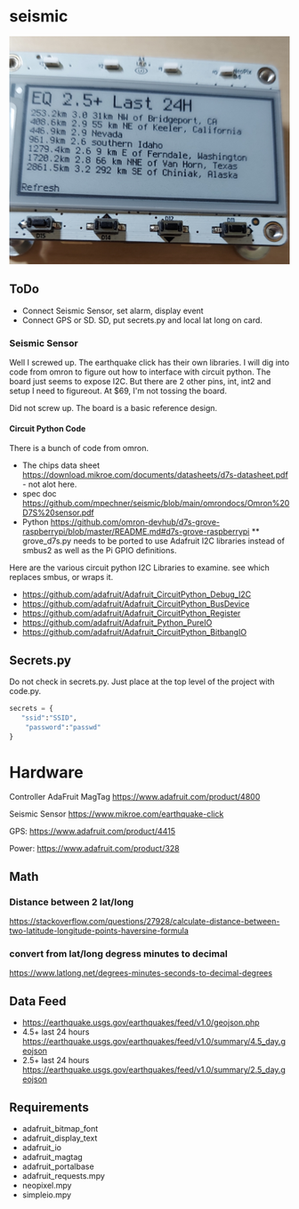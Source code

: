 # seismic
![Seismic](https://github.com/mpechner/seismic/blob/main/images/image.jpg)
## ToDo
* Connect Seismic Sensor, set alarm, display event
* Connect GPS or SD. SD, put secrets.py and local lat long on card.

### Seismic Sensor
Well I screwed up.  The earthquake click has their own libraries.  I will dig into code from omron to figure out how to interface with circuit python. The board just seems to expose I2C.  But there are 2 other pins, int, int2 and setup I need to figureout. At $69, I'm not tossing the board.

Did not screw up.   The board is a basic reference design. 

#### Circuit Python Code
There is a bunch of code from omron.
* The chips data sheet https://download.mikroe.com/documents/datasheets/d7s-datasheet.pdf - not alot here.
* spec doc https://github.com/mpechner/seismic/blob/main/omrondocs/Omron%20D7S%20sensor.pdf
* Python https://github.com/omron-devhub/d7s-grove-raspberrypi/blob/master/README.md#d7s-grove-raspberrypi
** grove_d7s.py needs to be ported to use Adafruit I2C libraries instead of smbus2 as well as the Pi GPIO definitions.

Here are the various circuit python I2C Libraries to examine.  see which replaces smbus, or wraps it.
* https://github.com/adafruit/Adafruit_CircuitPython_Debug_I2C
* https://github.com/adafruit/Adafruit_CircuitPython_BusDevice
* https://github.com/adafruit/Adafruit_CircuitPython_Register
* https://github.com/adafruit/Adafruit_Python_PureIO
* https://github.com/adafruit/Adafruit_CircuitPython_BitbangIO

## Secrets.py
Do not check in secrets.py.  Just place at the top level of the project with code.py.
```python
secrets = {
   "ssid":"SSID",
    "password":"passwd"
}
```
# Hardware
Controller AdaFruit MagTag https://www.adafruit.com/product/4800

Seismic Sensor https://www.mikroe.com/earthquake-click

GPS: https://www.adafruit.com/product/4415

Power: https://www.adafruit.com/product/328


## Math
### Distance between 2 lat/long
https://stackoverflow.com/questions/27928/calculate-distance-between-two-latitude-longitude-points-haversine-formula

### convert from lat/long degress minutes to decimal
https://www.latlong.net/degrees-minutes-seconds-to-decimal-degrees

## Data Feed
* https://earthquake.usgs.gov/earthquakes/feed/v1.0/geojson.php
* 4.5+ last 24 hours https://earthquake.usgs.gov/earthquakes/feed/v1.0/summary/4.5_day.geojson
* 2.5+ last 24 hours https://earthquake.usgs.gov/earthquakes/feed/v1.0/summary/2.5_day.geojson

## Requirements
* adafruit_bitmap_font
* adafruit_display_text
* adafruit_io
* adafruit_magtag
* adafruit_portalbase
* adafruit_requests.mpy
* neopixel.mpy
* simpleio.mpy
